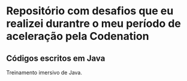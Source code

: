 # Repositório com desafios que eu realizei durantre o meu período de aceleração pela Codenation

## Códigos escritos em Java

Treinamento imersivo de Java.
